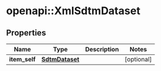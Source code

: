 # openapi::XmlSdtmDataset


## Properties
Name | Type | Description | Notes
------------ | ------------- | ------------- | -------------
**item_self** | [**SdtmDataset**](SdtmDataset.md) |  | [optional] 


